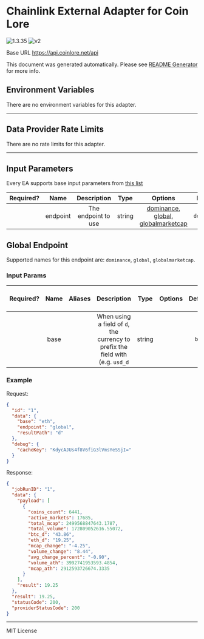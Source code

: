 # Chainlink External Adapter for Coin Lore

![1.3.35](https://img.shields.io/github/package-json/v/smartcontractkit/external-adapters-js?filename=packages/sources/coinlore/package.json) ![v2](https://img.shields.io/badge/framework%20version-v2-blueviolet)

Base URL https://api.coinlore.net/api

This document was generated automatically. Please see [README Generator](../../scripts#readme-generator) for more info.

## Environment Variables

There are no environment variables for this adapter.

---

## Data Provider Rate Limits

There are no rate limits for this adapter.

---

## Input Parameters

Every EA supports base input parameters from [this list](../../core/bootstrap#base-input-parameters)

| Required? |   Name   |     Description     |  Type  |                                            Options                                             |   Default   |
| :-------: | :------: | :-----------------: | :----: | :--------------------------------------------------------------------------------------------: | :---------: |
|           | endpoint | The endpoint to use | string | [dominance](#global-endpoint), [global](#global-endpoint), [globalmarketcap](#global-endpoint) | `dominance` |

## Global Endpoint

Supported names for this endpoint are: `dominance`, `global`, `globalmarketcap`.

### Input Params

| Required? | Name | Aliases |                                  Description                                   |  Type  | Options | Default | Depends On | Not Valid With |
| :-------: | :--: | :-----: | :----------------------------------------------------------------------------: | :----: | :-----: | :-----: | :--------: | :------------: |
|           | base |         | When using a field of `d`, the currency to prefix the field with (e.g. `usd_d` | string |         |  `btc`  |            |                |

### Example

Request:

```json
{
  "id": "1",
  "data": {
    "base": "eth",
    "endpoint": "global",
    "resultPath": "d"
  },
  "debug": {
    "cacheKey": "KdycAJUs4f8V6fiG3lVmsYeSSjI="
  }
}
```

Response:

```json
{
  "jobRunID": "1",
  "data": {
    "payload": [
      {
        "coins_count": 6441,
        "active_markets": 17685,
        "total_mcap": 2499568847643.1787,
        "total_volume": 172809052616.55072,
        "btc_d": "43.86",
        "eth_d": "19.25",
        "mcap_change": "-4.25",
        "volume_change": "8.44",
        "avg_change_percent": "-0.90",
        "volume_ath": 3992741953593.4854,
        "mcap_ath": 2912593726674.3335
      }
    ],
    "result": 19.25
  },
  "result": 19.25,
  "statusCode": 200,
  "providerStatusCode": 200
}
```

---

MIT License
